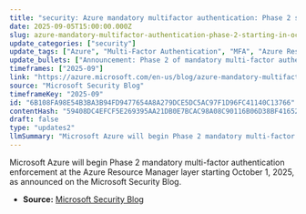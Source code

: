 ```yaml
---
title: "security: Azure mandatory multifactor authentication: Phase 2 starting in October 2025"
date: 2025-09-05T15:00:00.000Z
slug: azure-mandatory-multifactor-authentication-phase-2-starting-in-october-2025
update_categories: ["security"]
update_tags: ["Azure", "Multi-Factor Authentication", "MFA", "Azure Resource Manager", "Phase 2", "Microsoft Security Blog", "Security", "October 2025"]
update_bullets: ["Announcement: Phase 2 of mandatory multi-factor authentication (MFA) for Azure.", "Scope: Enforcement will occur at the Azure Resource Manager (ARM) layer.", "Effective date: Starts October 1, 2025.", "Source: Posted on the Microsoft Security Blog."]
timeframes: ["2025-09"]
link: "https://azure.microsoft.com/en-us/blog/azure-mandatory-multifactor-authentication-phase-2-starting-in-october-2025/"
source: "Microsoft Security Blog"
timeframeKey: "2025-09"
id: "6B108FA98E54B3BA3B94FD9477654A8A279DCE5DC5AC97F1D96FC41140C13766"
contentHash: "59408DC4EFCF5E269395AA21DB0E7BCAC98A08C90116B06D38BF41652D53895F"
draft: false
type: "updates2"
llmSummary: "Microsoft Azure will begin Phase 2 mandatory multi-factor authentication enforcement at the Azure Resource Manager layer starting October 1, 2025, as announced on the Microsoft Security Blog."
---
```


Microsoft Azure will begin Phase 2 mandatory multi-factor authentication enforcement at the Azure Resource Manager layer starting October 1, 2025, as announced on the Microsoft Security Blog.

- **Source:** [Microsoft Security Blog](https://azure.microsoft.com/en-us/blog/azure-mandatory-multifactor-authentication-phase-2-starting-in-october-2025/)
